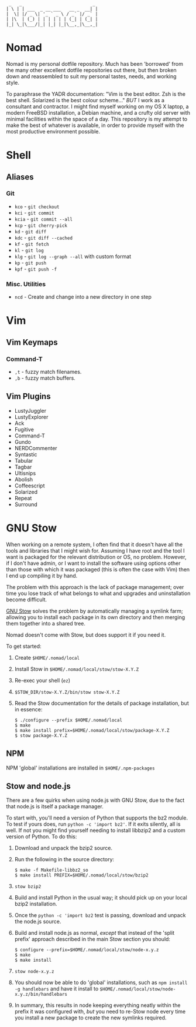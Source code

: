      _   _                           _
    | \ | | ___  _ __ ___   __ _  __| |
    |  \| |/ _ \| '_ ` _ \ / _` |/ _` |
    | |\  | (_) | | | | | | (_| | (_| |
    |_| \_|\___/|_| |_| |_|\__,_|\__,_|


Nomad
=====

Nomad is my personal dotfile repository.  Much has been 'borrowed' from
the many other excellent dotfile repositories out there, but then broken
down and reassembled to suit my personal tastes, needs, and working
style.

To paraphrase the YADR documentation: "Vim is the best editor.  Zsh is
the best shell.  Solarized is the best colour scheme..." _BUT_ I work as
a consultant and contractor.  I might find myself working on my OS X
laptop, a modern FreeBSD installation, a Debian machine, and a crufty
old server with minimal facilities within the space of a day.  This
repository is my attempt to make the best of whatever is available, in
order to provide myself with the most productive environment possible.

Shell
=====

Aliases
-------

### Git

 * `kco`   - `git checkout`
 * `kci`   - `git commit`
 * `kcia`  - `git commit --all`
 * `kcp`   - `git cherry-pick`
 * `kd`    - `git diff`
 * `kdc`   - `git diff --cached`
 * `kf`    - `git fetch`
 * `kl`    - `git log`
 * `klg`   - `git log --graph --all` with custom format
 * `kp`    - `git push`
 * `kpf`   - `git push -f`

### Misc. Utilities

 * `ncd` - Create and change into a new directory in one step

Vim
===

Vim Keymaps
-----------

### Command-T

 * `,t` - fuzzy match filenames.
 * `,b` - fuzzy match buffers.

Vim Plugins
-----------

 * LustyJuggler
 * LustyExplorer
 * Ack
 * Fugitive
 * Command-T
 * Gundo
 * NERDCommenter
 * Syntastic
 * Tabular
 * Tagbar
 * Ultisnips
 * Abolish
 * Coffeescript
 * Solarized
 * Repeat
 * Surround

GNU Stow
========

When working on a remote system, I often find that it doesn't have
all the tools and libraries that I might wish for.  Assuming I have
root and the tool I want is packaged for the relevant distribution
or OS, no problem.  However, if I don't have admin, or I want to
install the software using options other than those with which it
was packaged (this is often the case with Vim) then I end up
compiling it by hand.

The problem with this approach is the lack of package management;
over time you lose track of what belongs to what and upgrades and
uninstallation become difficult.

[GNU Stow](http://www.gnu.org/software/stow/) solves the problem by
automatically managing a symlink farm; allowing you to install each
package in its own directory and then merging them together into a
shared tree.

Nomad doesn't come with Stow, but does support it if you need it.

To get started:

 1. Create `$HOME/.nomad/local`
 2. Install Stow in `$HOME/.nomad/local/stow/stow-X.Y.Z`
 3. Re-exec your shell (`ez`)
 4. `$STOW_DIR/stow-X.Y.Z/bin/stow stow-X.Y.Z`
 5. Read the Stow documentation for the details of package installation,
    but in essence:

        $ ./configure --prefix $HOME/.nomad/local
        $ make
        $ make install prefix=$HOME/.nomad/local/stow/package-X.Y.Z
        $ stow package-X.Y.Z
    
NPM
---

NPM 'global' installations are installed in `$HOME/.npm-packages`

Stow and node.js
----------------

There are a few quirks when using node.js with GNU Stow, due to the
fact that node.js is itself a package manager.

To start with, you'll need a version of Python that supports the bz2
module.  To test if yours does, run `python -c 'import bz2'`.  If it
exits silently, all is well.  If not you might find yourself needing
to install libbzip2 and a custom version of Python.  To do this:

 1. Download and unpack the bzip2 source.
 2. Run the following in the source directory:

        $ make -f Makefile-libbz2_so
        $ make install PREFIX=$HOME/.nomad/local/stow/bzip2

 3. `stow bzip2`
 4. Build and install Python in the usual way; it should pick up
    on your local bzip2 installation.
 5. Once the `python -c 'import bz2` test is passing, download
    and unpack the node.js source.
 6. Build and install node.js as normal, *except* that instead of
    the 'split prefix' approach described in the main Stow section
    you should:

        $ configure --prefix=$HOME/.nomad/local/stow/node-x.y.z
        $ make
        $ make install

 7. `stow node-x.y.z`
 8. You should now be able to do 'global' installations, such as
    `npm install -g handlebars` and have it install to
    `$HOME/.nomad/local/stow/node-x.y.z/bin/handlebars`
 9. In summary, this results in node keeping everything neatly within
    the prefix it was configured with, *but* you need to re-Stow
    node every time you install a new package to create the
    new symlinks required.

